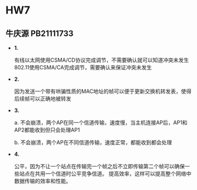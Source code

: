 # HW7
## 牛庆源 PB21111733

* **1.**

    有线以太网使用CSMA/CD协议完成调节，不需要确认就可以知道冲突未发生
    802.11使用CSMA/CA完成调节，需要确认来保证冲突未发生

* **2.**

    因为发送一个带有哄骗性质的MAC地址的帧可以便于更新交换机转发表，使得后续帧可以正确地被转发

* **3.**

    a. 不会崩溃，两个AP在同一个信道传输，速度慢，当主机连接AP后，AP1和AP2都能收到但只会处理AP1

    b. 不会崩溃，两个AP在不同信道传输，速度正常，都能收到都会处理

* **4.**

    公平，因为不让一个站点在传输完一个帧之后不立即传输第二个帧可以确保一些站点在共用一个信道时公平竞争信道。
    提高效率，这样可以提高整个网络中数据传输的效率和性能。